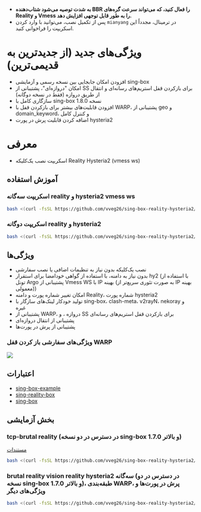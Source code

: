 
- **به شدت توصیه می‌شود شتاب‌دهنده BBR را فعال کنید، که می‌تواند سرعت گره‌های Reality و Vmess را به طور قابل توجهی افزایش دهد.**
- پس از تکمیل نصب، می‌توانید با وارد کردن `mianyang` در ترمینال، مجدداً این اسکریپت را فراخوانی کنید.

# **ویژگی‌های جدید (از جدیدترین به قدیمی‌ترین)**

- افزودن امکان جابجایی بین نسخه رسمی و آزمایشی sing-box
- امکان "دروازه‌ای"، پشتیبانی از SS برای بازکردن قفل استریم‌های رسانه‌ای و انتقال از طریق دروازه (فقط در نسخه دوگانه)
- سازگاری کامل با sing-box نسخه 1.8.0
- افزودن قابلیت‌های بیشتر برای بازکردن قفل با WARP، پشتیبانی از geo و domain_keyword، و کنترل کامل
- اضافه کردن قابلیت پرش در پورت hysteria2

# **معرفی**
- اسکریپت نصب یک‌کلیکه Reality Hysteria2 (vmess ws)

## **آموزش استفاده**

### اسکریپت سه‌گانه reality و hysteria2 vmess ws

```bash
bash <(curl -fsSL https://github.com/vveg26/sing-box-reality-hysteria2/raw/main/beta.sh)
```

### اسکریپت دوگانه reality و hysteria2

```bash
bash <(curl -fsSL https://github.com/vveg26/sing-box-reality-hysteria2/raw/main/install.sh)
```

## **ویژگی‌ها**

- نصب یک‌کلیکه بدون نیاز به تنظیمات اضافی یا نصب سفارشی
- بدون نیاز به دامنه، با استفاده از گواهی خودامضا برای استقرار hy2 (با استفاده از تونل Argo پشتیبانی از Vmess WS با IP بهینه (به صورت تئوری سریع‌تر از IP بهینه معمولی))
- امکان تغییر شماره پورت و دامنه Reality، شماره پورت hysteria2
- تولید خودکار لینک‌های سازگار با sing-box، clash-meta، v2rayN، nekoray و غیره
- پشتیبانی از WARP، دروازه ، و SS برای بازکردن قفل استریم‌های رسانه‌ای
- پشتیبانی از انتقال دروازه‌ای
- پشتیبانی از پرش در پورت‌ها

### **ویژگی‌های سفارشی باز کردن قفل WARP**
![](https://img.mareep.net/blog/2023/12/d6fbf369c96dbabb160e67f76dac0d6d.jpg)

## **اعتبارات**
- [sing-box-example](https://github.com/chika0801/sing-box-examples)
- [sing-reality-box](https://github.com/deathline94/sing-REALITY-Box)
- [sing-box](https://github.com/SagerNet/sing-box)

## **بخش آزمایشی**
### tcp-brutal reality (در دسترس در دو نسخه sing-box 1.7.0 و بالاتر)

[مستندات](https://github.com/apernet/tcp-brutal/blob/master/README.zh.md)

```bash
bash <(curl -fsSL https://github.com/vveg26/sing-box-reality-hysteria2/raw/main/tcp-brutal-reality.sh)
```

### brutal reality vision reality hysteria2 سه‌گانه (در دسترس در دو نسخه sing-box 1.7.0 و بالاتر)، طبقه‌بندی WARP، پرش در پورت‌ها و ویژگی‌های دیگر

```bash
bash <(curl -fsSL https://github.com/vveg26/sing-box-reality-hysteria2/raw/main/brutal-reality-hysteria.sh)
```
